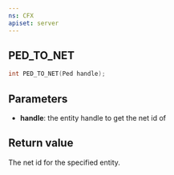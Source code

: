 ```yaml
---
ns: CFX
apiset: server
---
```

## PED_TO_NET

```c
int PED_TO_NET(Ped handle);
```

## Parameters
* **handle**: the entity handle to get the net id of

## Return value
The net id for the specified entity.
